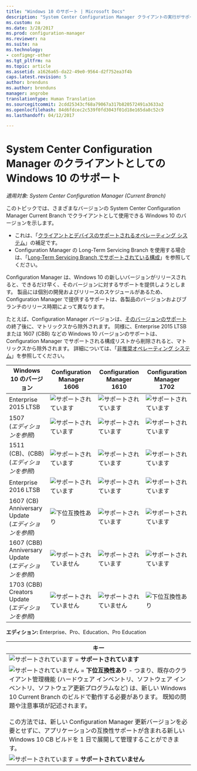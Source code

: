 ```yaml
---
title: "Windows 10 のサポート | Microsoft Docs"
description: "System Center Configuration Manager クライアントの実行がサポートされている Windows 10 のバージョンについて説明します。"
ms.custom: na
ms.date: 3/28/2017
ms.prod: configuration-manager
ms.reviewer: na
ms.suite: na
ms.technology:
- configmgr-other
ms.tgt_pltfrm: na
ms.topic: article
ms.assetid: a1626a65-da22-49e0-9564-d2f752ea3f4b
caps.latest.revision: 5
author: brenduns
ms.author: brenduns
manager: angrobe
translationtype: Human Translation
ms.sourcegitcommit: 2cdd25343cf68a79067a317b820572491a3633a2
ms.openlocfilehash: 84d6fdcec2c539f0fd3043f01d18e165da8c52c9
ms.lasthandoff: 04/12/2017

---
```

# <a name="support-for-windows-10-as-a-client-of-system-center-configuration-manager"></a>System Center Configuration Manager のクライアントとしての Windows 10 のサポート

*適用対象: System Center Configuration Manager (Current Branch)*


 このトピックでは、さまざまなバージョンの System Center Configuration Manager Current Branch でクライアントとして使用できる Windows 10 のバージョンを示します。

- これは、「[クライアントとデバイスのサポートされるオペレーティング システム](/sccm/core/plan-design/configs/supported-operating-systems-for-clients-and-devices)」の補足です。
- Configuration Manager の Long-Term Servicing Branch を使用する場合は、「[Long-Term Servicing Branch でサポートされている構成](/sccm/core/understand/supported-configurations-for-ltsb)」を参照してください。

Configuration Manager は、Windows 10 の新しいバージョンがリリースされると、できるだけ早く、そのバージョンに対するサポートを提供しようとします。 製品には個別の開発およびリリースのスケジュールがあるため、Configuration Manager で提供するサポートは、各製品のバージョンおよびブランチのリリース時期によって異なります。

たとえば、Configuration Manager バージョンは、[そのバージョンのサポート](/sccm/core/servers/manage/current-branch-versions-supported)の終了後に、マトリックスから除外されます。 同様に、Enterprise 2015 LTSB または 1607 (CBB) などの Windows 10 バージョンのサポートは、Configuration Manager でサポートされる構成リストから削除されると、マトリックスから除外されます。 詳細については、「[非推奨オペレーティング システム](/sccm/core/plan-design/changes/removed-and-deprecated-features#deprecated-operating-systems)」を参照してください。



|Windows 10 のバージョン                    |Configuration Manager 1606          |Configuration Manager 1610          |    Configuration Manager 1702 |
|---------------------|-----|-----|-----|
|Enterprise 2015 LTSB                   |![サポートされています](media/green_check.png) |![サポートされています](media/green_check.png) |![サポートされています](media/green_check.png) |
|1507 <br />(*エディションを参照*)            |![サポートされています](media/green_check.png) |![サポートされています](media/green_check.png) |![サポートされています](media/green_check.png) |
|1511 (CB)、(CBB)<br />(*エディションを参照*) |![サポートされています](media/green_check.png) |![サポートされています](media/green_check.png) |![サポートされています](media/green_check.png) |
|Enterprise 2016 LTSB                   |![サポートされています](media/green_check.png) |![サポートされています](media/green_check.png) |![サポートされています](media/green_check.png) |
|1607 (CB)    <br />Anniversary Update<br />(*エディションを参照*)      |![下位互換性あり](media/blue_compat.png) |![サポートされています](media/green_check.png) |![サポートされています](media/green_check.png) |
|1607 (CBB)    <br />Anniversary Update<br />(*エディションを参照*)      |![サポートされていません](media/Red_X.png)   |![サポートされています](media/green_check.png) |![サポートされています](media/green_check.png) |
|1703 (CBB)    <br />Creators Update<br />(*エディションを参照*)      |![サポートされていません](media/Red_X.png)   |![サポートされていません](media/Red_X.png) |![下位互換性あり](media/blue_compat.png) |



**エディション:** Enterprise、Pro、Education、Pro Education   

|キー|
|--|
|![サポートされています](media/green_check.png) = **サポートされています**  |
|![サポートされていません](media/blue_compat.png)  = **下位互換性あり** - つまり、既存のクライアント管理機能 (ハードウェア インベントリ、ソフトウェア インベントリ、ソフトウェア更新プログラムなど) は、新しい Windows 10 Current Branch のビルドで動作する必要があります。 既知の問題や注意事項が記述されます。 <br><br>この方法では、新しい Configuration Manager 更新バージョンを必要とせずに、アプリケーションの互換性サポートが含まれる新しい Windows 10 CB ビルドを 1 日で展開して管理することができます。 |
|![サポートされています](media/Red_X.png) = **サポートされていません**|

